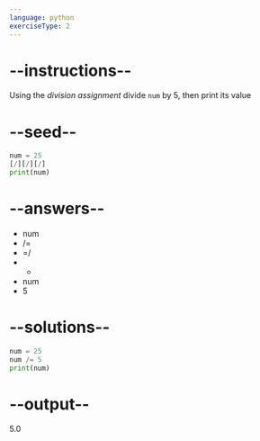 ```yaml
---
language: python
exerciseType: 2
---
```


# --instructions--

Using the *division assignment* divide `num` by 5, then print its value

# --seed--

```python
num = 25
[/][/][/]
print(num)
```

# --answers--

- num 
- /= 
- =/ 
- - 
- num 
- 5

# --solutions--

```python
num = 25
num /= 5
print(num)
```

# --output--

5.0
